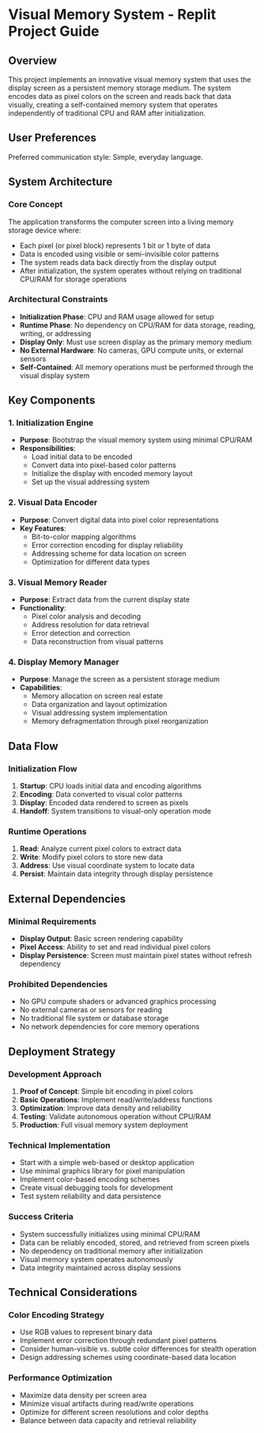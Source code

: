 # Visual Memory System - Replit Project Guide

## Overview

This project implements an innovative visual memory system that uses the display screen as a persistent memory storage medium. The system encodes data as pixel colors on the screen and reads back that data visually, creating a self-contained memory system that operates independently of traditional CPU and RAM after initialization.

## User Preferences

Preferred communication style: Simple, everyday language.

## System Architecture

### Core Concept
The application transforms the computer screen into a living memory storage device where:
- Each pixel (or pixel block) represents 1 bit or 1 byte of data
- Data is encoded using visible or semi-invisible color patterns
- The system reads data back directly from the display output
- After initialization, the system operates without relying on traditional CPU/RAM for storage operations

### Architectural Constraints
- **Initialization Phase**: CPU and RAM usage allowed for setup
- **Runtime Phase**: No dependency on CPU/RAM for data storage, reading, writing, or addressing
- **Display Only**: Must use screen display as the primary memory medium
- **No External Hardware**: No cameras, GPU compute units, or external sensors
- **Self-Contained**: All memory operations must be performed through the visual display system

## Key Components

### 1. Initialization Engine
- **Purpose**: Bootstrap the visual memory system using minimal CPU/RAM
- **Responsibilities**:
  - Load initial data to be encoded
  - Convert data into pixel-based color patterns
  - Initialize the display with encoded memory layout
  - Set up the visual addressing system

### 2. Visual Data Encoder
- **Purpose**: Convert digital data into pixel color representations
- **Key Features**:
  - Bit-to-color mapping algorithms
  - Error correction encoding for display reliability
  - Addressing scheme for data location on screen
  - Optimization for different data types

### 3. Visual Memory Reader
- **Purpose**: Extract data from the current display state
- **Functionality**:
  - Pixel color analysis and decoding
  - Address resolution for data retrieval
  - Error detection and correction
  - Data reconstruction from visual patterns

### 4. Display Memory Manager
- **Purpose**: Manage the screen as a persistent storage medium
- **Capabilities**:
  - Memory allocation on screen real estate
  - Data organization and layout optimization
  - Visual addressing system implementation
  - Memory defragmentation through pixel reorganization

## Data Flow

### Initialization Flow
1. **Startup**: CPU loads initial data and encoding algorithms
2. **Encoding**: Data converted to visual color patterns
3. **Display**: Encoded data rendered to screen as pixels
4. **Handoff**: System transitions to visual-only operation mode

### Runtime Operations
1. **Read**: Analyze current pixel colors to extract data
2. **Write**: Modify pixel colors to store new data
3. **Address**: Use visual coordinate system to locate data
4. **Persist**: Maintain data integrity through display persistence

## External Dependencies

### Minimal Requirements
- **Display Output**: Basic screen rendering capability
- **Pixel Access**: Ability to set and read individual pixel colors
- **Display Persistence**: Screen must maintain pixel states without refresh dependency

### Prohibited Dependencies
- No GPU compute shaders or advanced graphics processing
- No external cameras or sensors for reading
- No traditional file system or database storage
- No network dependencies for core memory operations

## Deployment Strategy

### Development Approach
1. **Proof of Concept**: Simple bit encoding in pixel colors
2. **Basic Operations**: Implement read/write/address functions
3. **Optimization**: Improve data density and reliability
4. **Testing**: Validate autonomous operation without CPU/RAM
5. **Production**: Full visual memory system deployment

### Technical Implementation
- Start with a simple web-based or desktop application
- Use minimal graphics library for pixel manipulation
- Implement color-based encoding schemes
- Create visual debugging tools for development
- Test system reliability and data persistence

### Success Criteria
- System successfully initializes using minimal CPU/RAM
- Data can be reliably encoded, stored, and retrieved from screen pixels
- No dependency on traditional memory after initialization
- Visual memory system operates autonomously
- Data integrity maintained across display sessions

## Technical Considerations

### Color Encoding Strategy
- Use RGB values to represent binary data
- Implement error correction through redundant pixel patterns
- Consider human-visible vs. subtle color differences for stealth operation
- Design addressing schemes using coordinate-based data location

### Performance Optimization
- Maximize data density per screen area
- Minimize visual artifacts during read/write operations
- Optimize for different screen resolutions and color depths
- Balance between data capacity and retrieval reliability